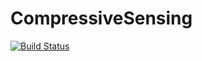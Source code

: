 # CompressiveSensing

[![Build Status](https://travis-ci.org/dahlend/CompressiveSensing.jl.svg?branch=master)](https://travis-ci.org/dahlend/CompressiveSensing.jl)
